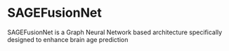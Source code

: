 # SAGEFusionNet
SAGEFusionNet is a Graph Neural Network based architecture specifically designed to enhance brain age prediction
